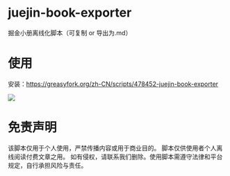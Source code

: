 # juejin-book-exporter
掘金小册离线化脚本（可复制 or 导出为.md）

# 使用
安装：https://greasyfork.org/zh-CN/scripts/478452-juejin-book-exporter

![](https://img.qkeep.cn/imgs/202311151507799.png)

# 免责声明
该脚本仅用于个人使用，严禁传播内容或用于商业目的。
脚本仅供使用者个人离线阅读付费文章之用。
如有侵权，请联系我们删除。使用脚本需遵守法律和平台规定，自行承担风险与责任。
